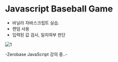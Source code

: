 # Javascript Baseball Game

- 바닐라 자바스크립트 실습.
- 랜덤 사용
- 입력된 값 검사, 일치여부 판단

![1](https://user-images.githubusercontent.com/110772094/211557416-023176f5-d2b7-463b-9b3c-f70eb7ff2a41.PNG)



-Zerobase JavaScript 강의 중..-
